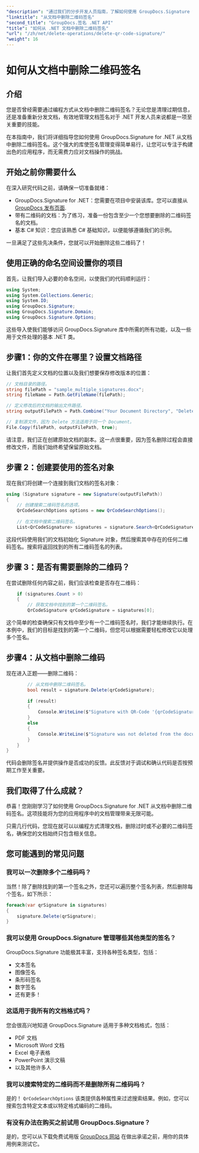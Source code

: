 ```yaml
---
"description": "通过我们的分步开发人员指南，了解如何使用 GroupDocs.Signature for .NET 轻松地从文档中删除二维码签名。"
"linktitle": "从文档中删除二维码签名"
"second_title": "GroupDocs.签名 .NET API"
"title": "如何从 .NET 文档中删除二维码签名"
"url": "/zh/net/delete-operations/delete-qr-code-signature/"
"weight": 16
---
```


# 如何从文档中删除二维码签名

## 介绍

您是否曾经需要通过编程方式从文档中删除二维码签名？无论您是清理过期信息，还是准备重新分发文档，有效地管理文档签名对于 .NET 开发人员来说都是一项至关重要的技能。

在本指南中，我们将详细指导您如何使用 GroupDocs.Signature for .NET 从文档中删除二维码签名。这个强大的库使签名管理变得简单易行，让您可以专注于构建出色的应用程序，而无需费力应对文档操作的挑战。

## 开始之前你需要什么

在深入研究代码之前，请确保一切准备就绪：

- GroupDocs.Signature for .NET：您需要在项目中安装该库。您可以直接从 [GroupDocs 发布页面](https://releases。groupdocs.com/signature/net/).
- 带有二维码的文档：为了练习，准备一份包含至少一个您想要删除的二维码签名的文档。
- 基本 C# 知识：您应该熟悉 C# 基础知识，以便能够遵循我们的示例。

一旦满足了这些先决条件，您就可以开始删除这些二维码了！

## 使用正确的命名空间设置你的项目

首先，让我们导入必要的命名空间，以使我们的代码顺利运行：

```csharp
using System;
using System.Collections.Generic;
using System.IO;
using GroupDocs.Signature;
using GroupDocs.Signature.Domain;
using GroupDocs.Signature.Options;
```

这些导入使我们能够访问 GroupDocs.Signature 库中所需的所有功能，以及一些用于文件处理的基本 .NET 类。

## 步骤1：你的文件在哪里？设置文档路径

让我们首先定义文档的位置以及我们想要保存修改版本的位置：

```csharp
// 文档目录的路径。
string filePath = "sample_multiple_signatures.docx";
string fileName = Path.GetFileName(filePath);

// 定义修改后的文档的输出文件路径。
string outputFilePath = Path.Combine("Your Document Directory", "DeleteQRCode", fileName);

// 复制源文件，因为 Delete 方法适用于同一个 Document。
File.Copy(filePath, outputFilePath, true);
```

请注意，我们正在创建原始文档的副本。这一点很重要，因为签名删除过程会直接修改文件，而我们始终希望保留原始文档。

## 步骤 2：创建要使用的签名对象

现在我们将创建一个连接到我们文档的签名对象：

```csharp
using (Signature signature = new Signature(outputFilePath))
{
    // 创建搜索二维码签名的选项。
    QrCodeSearchOptions options = new QrCodeSearchOptions();
    
    // 在文档中搜索二维码签名。
    List<QrCodeSignature> signatures = signature.Search<QrCodeSignature>(options);
```

这段代码使用我们的文档初始化 Signature 对象，然后搜索其中存在的任何二维码签名。搜索将返回找到的所有二维码签名的列表。

## 步骤 3：是否有需要删除的二维码？

在尝试删除任何内容之前，我们应该检查是否存在二维码：

```csharp
    if (signatures.Count > 0)
    {
        // 获取文档中找到的第一个二维码签名。
        QrCodeSignature qrCodeSignature = signatures[0];
```

这个简单的检查确保只有文档中至少有一个二维码签名时，我们才能继续执行。在本例中，我们的目标是找到的第一个二维码，但您可以根据需要轻松修改它以处理多个签名。

## 步骤4：从文档中删除二维码

现在进入正题——删除二维码：

```csharp
        // 从文档中删除二维码签名。
        bool result = signature.Delete(qrCodeSignature);
        
        if (result)
        {
            Console.WriteLine($"Signature with QR-Code '{qrCodeSignature.Text}' and encode type '{qrCodeSignature.EncodeType.TypeName}' was deleted from document ['{fileName}'].");
        }
        else
        {
            Console.WriteLine($"Signature was not deleted from the document! Signature with QR-Code '{qrCodeSignature.Text}' and encode type '{qrCodeSignature.EncodeType.TypeName}' was not found!");
        }
    }
}
```

代码会删除签名并提供操作是否成功的反馈。此反馈对于调试和确认代码是否按预期工作至关重要。

## 我们取得了什么成就？

恭喜！您刚刚学习了如何使用 GroupDocs.Signature for .NET 从文档中删除二维码签名。这项技能将为您的应用程序中的文档管理带来无限可能。

只需几行代码，您现在就可以以编程方式清理文档，删除过时或不必要的二维码签名，确保您的文档始终只包含相关信息。

## 您可能遇到的常见问题

### 我可以一次删除多个二维码吗？

当然！除了删除找到的第一个签名之外，您还可以遍历整个签名列表，然后删除每个签名，如下所示：

```csharp
foreach(var qrSignature in signatures)
{
    signature.Delete(qrSignature);
}
```

### 我可以使用 GroupDocs.Signature 管理哪些其他类型的签名？

GroupDocs.Signature 功能极其丰富，支持各种签名类型，包括：
- 文本签名
- 图像签名
- 条形码签名
- 数字签名
- 还有更多！

### 这适用于我所有的文档格式吗？

您会很高兴地知道 GroupDocs.Signature 适用于多种文档格式，包括：
- PDF 文档
- Microsoft Word 文档
- Excel 电子表格
- PowerPoint 演示文稿
- 以及其他许多人

### 我可以搜索特定的二维码而不是删除所有二维码吗？

是的！ `QrCodeSearchOptions` 该类提供各种属性来过滤搜索结果。例如，您可以搜索包含特定文本或以特定格式编码的二维码。

### 有没有办法在购买之前试用 GroupDocs.Signature？

是的，您可以从下载免费试用版 [GroupDocs 网站](https://releases.groupdocs.com/) 在做出承诺之前，用你的具体用例来测试它。